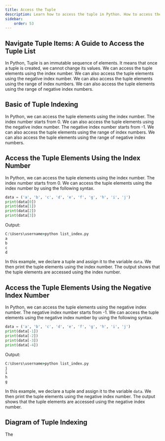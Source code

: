 ```yaml
---
title: Access the Tuple
description: Learn how to access the tuple in Python. How to access the tuple elements using the index number. How to access the tuple elements using the negative index number. How to access the tuple elements using the range of index numbers. How to access the tuple elements using the range of negative index numbers.
sidebar: 
    order: 53
---
```


<!-- 
```python title="empty_list.py" showLineNumbers{1} {1}
empty_list = []
print(empty_list)
```

Output:

```cmd title="command" showLineNumbers{1} {2}
C:\Users\username>python empty_list.py
[]
```

In this example, we declare an empty list and assign it to the variable `empty_list`. We then print the list to the console. The output shows that the list is empty. -->

## Navigate Tuple Items: A Guide to Access the Tuple List
In Python, Tuple is an immutable sequence of elements. It means that once a tuple is created, we cannot change its values. We can access the tuple elements using the index number. We can also access the tuple elements using the negative index number. We can also access the tuple elements using the range of index numbers. We can also access the tuple elements using the range of negative index numbers.

## Basic of Tuple Indexing
In Python, we can access the tuple elements using the index number. The index number starts from 0. We can also access the tuple elements using the negative index number. The negative index number starts from -1. We can also access the tuple elements using the range of index numbers. We can also access the tuple elements using the range of negative index numbers.

## Access the Tuple Elements Using the Index Number
In Python, we can access the tuple elements using the index number. The index number starts from 0. We can access the tuple elements using the index number by using the following syntax.

```python title="list_index.py" showLineNumbers{1} {1-5}
data = ('a', 'b', 'c', 'd', 'e', 'f', 'g', 'h', 'i', 'j')
print(data[0])
print(data[1])
print(data[2])
print(data[3])
```

Output:

```cmd title="command" showLineNumbers{1} {2-5}
C:\Users\username>python list_index.py
a
b
c
d
```

In this example, we declare a tuple and assign it to the variable `data`. We then print the tuple elements using the index number. The output shows that the tuple elements are accessed using the index number.

## Access the Tuple Elements Using the Negative Index Number
In Python, we can access the tuple elements using the negative index number. The negative index number starts from -1. We can access the tuple elements using the negative index number by using the following syntax.

```python title="list_index.py" showLineNumbers{1} {1-5}
data = ('a', 'b', 'c', 'd', 'e', 'f', 'g', 'h', 'i', 'j')
print(data[-1])
print(data[-2])
print(data[-3])
print(data[-4])
```

Output:

```cmd title="command" showLineNumbers{1} {2-5}
C:\Users\username>python list_index.py
j
i
h
g
```

In this example, we declare a tuple and assign it to the variable `data`. We then print the tuple elements using the negative index number. The output shows that the tuple elements are accessed using the negative index number.

## Diagram of Tuple Indexing
The 